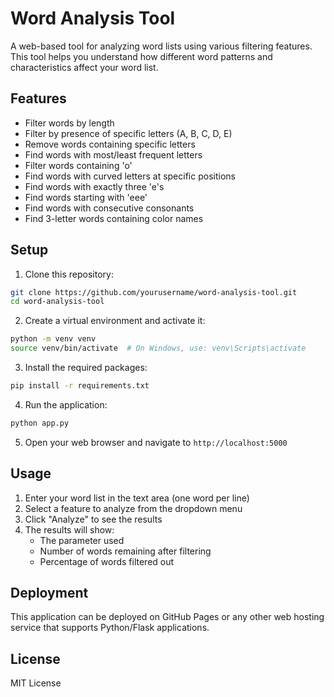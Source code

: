 # Word Analysis Tool

A web-based tool for analyzing word lists using various filtering features. This tool helps you understand how different word patterns and characteristics affect your word list.

## Features

- Filter words by length
- Filter by presence of specific letters (A, B, C, D, E)
- Remove words containing specific letters
- Find words with most/least frequent letters
- Filter words containing 'o'
- Find words with curved letters at specific positions
- Find words with exactly three 'e's
- Find words starting with 'eee'
- Find words with consecutive consonants
- Find 3-letter words containing color names

## Setup

1. Clone this repository:
```bash
git clone https://github.com/yourusername/word-analysis-tool.git
cd word-analysis-tool
```

2. Create a virtual environment and activate it:
```bash
python -m venv venv
source venv/bin/activate  # On Windows, use: venv\Scripts\activate
```

3. Install the required packages:
```bash
pip install -r requirements.txt
```

4. Run the application:
```bash
python app.py
```

5. Open your web browser and navigate to `http://localhost:5000`

## Usage

1. Enter your word list in the text area (one word per line)
2. Select a feature to analyze from the dropdown menu
3. Click "Analyze" to see the results
4. The results will show:
   - The parameter used
   - Number of words remaining after filtering
   - Percentage of words filtered out

## Deployment

This application can be deployed on GitHub Pages or any other web hosting service that supports Python/Flask applications.

## License

MIT License 